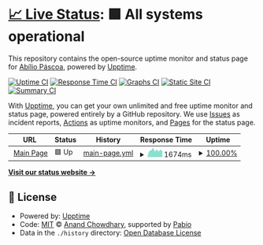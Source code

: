 # [📈 Live Status](https://status.nerexbcd.dev): <!--live status--> **🟩 All systems operational**

This repository contains the open-source uptime monitor and status page for [Abílio Páscoa](https://status.nerexbcd.dev), powered by [Upptime](https://github.com/upptime/upptime).

[![Uptime CI](https://github.com/Nerexbcd/upptime/workflows/Uptime%20CI/badge.svg)](https://github.com/Nerexbcd/upptime/actions?query=workflow%3A%22Uptime+CI%22)
[![Response Time CI](https://github.com/Nerexbcd/upptime/workflows/Response%20Time%20CI/badge.svg)](https://github.com/Nerexbcd/upptime/actions?query=workflow%3A%22Response+Time+CI%22)
[![Graphs CI](https://github.com/Nerexbcd/upptime/workflows/Graphs%20CI/badge.svg)](https://github.com/Nerexbcd/upptime/actions?query=workflow%3A%22Graphs+CI%22)
[![Static Site CI](https://github.com/Nerexbcd/upptime/workflows/Static%20Site%20CI/badge.svg)](https://github.com/Nerexbcd/upptime/actions?query=workflow%3A%22Static+Site+CI%22)
[![Summary CI](https://github.com/Nerexbcd/upptime/workflows/Summary%20CI/badge.svg)](https://github.com/Nerexbcd/upptime/actions?query=workflow%3A%22Summary+CI%22)

With [Upptime](https://upptime.js.org), you can get your own unlimited and free uptime monitor and status page, powered entirely by a GitHub repository. We use [Issues](https://github.com/Nerexbcd/upptime/issues) as incident reports, [Actions](https://github.com/Nerexbcd/upptime/actions) as uptime monitors, and [Pages](https://status.nerexbcd.dev) for the status page.

<!--start: status pages-->
<!-- This summary is generated by Upptime (https://github.com/upptime/upptime) -->
<!-- Do not edit this manually, your changes will be overwritten -->
<!-- prettier-ignore -->
| URL | Status | History | Response Time | Uptime |
| --- | ------ | ------- | ------------- | ------ |
| <img alt="" src="https://icons.duckduckgo.com/ip3/nerexbcd.dev.ico" height="13"> [Main Page](https://nerexbcd.dev) | 🟩 Up | [main-page.yml](https://github.com/Nerexbcd/upptime/commits/HEAD/history/main-page.yml) | <details><summary><img alt="Response time graph" src="./graphs/main-page/response-time-week.png" height="20"> 1674ms</summary><br><a href="https://status.nerexbcd.dev/history/main-page"><img alt="Response time 1585" src="https://img.shields.io/endpoint?url=https%3A%2F%2Fraw.githubusercontent.com%2FNerexbcd%2Fupptime%2FHEAD%2Fapi%2Fmain-page%2Fresponse-time.json"></a><br><a href="https://status.nerexbcd.dev/history/main-page"><img alt="24-hour response time 1636" src="https://img.shields.io/endpoint?url=https%3A%2F%2Fraw.githubusercontent.com%2FNerexbcd%2Fupptime%2FHEAD%2Fapi%2Fmain-page%2Fresponse-time-day.json"></a><br><a href="https://status.nerexbcd.dev/history/main-page"><img alt="7-day response time 1674" src="https://img.shields.io/endpoint?url=https%3A%2F%2Fraw.githubusercontent.com%2FNerexbcd%2Fupptime%2FHEAD%2Fapi%2Fmain-page%2Fresponse-time-week.json"></a><br><a href="https://status.nerexbcd.dev/history/main-page"><img alt="30-day response time 1585" src="https://img.shields.io/endpoint?url=https%3A%2F%2Fraw.githubusercontent.com%2FNerexbcd%2Fupptime%2FHEAD%2Fapi%2Fmain-page%2Fresponse-time-month.json"></a><br><a href="https://status.nerexbcd.dev/history/main-page"><img alt="1-year response time 1585" src="https://img.shields.io/endpoint?url=https%3A%2F%2Fraw.githubusercontent.com%2FNerexbcd%2Fupptime%2FHEAD%2Fapi%2Fmain-page%2Fresponse-time-year.json"></a></details> | <details><summary><a href="https://status.nerexbcd.dev/history/main-page">100.00%</a></summary><a href="https://status.nerexbcd.dev/history/main-page"><img alt="All-time uptime 100.00%" src="https://img.shields.io/endpoint?url=https%3A%2F%2Fraw.githubusercontent.com%2FNerexbcd%2Fupptime%2FHEAD%2Fapi%2Fmain-page%2Fuptime.json"></a><br><a href="https://status.nerexbcd.dev/history/main-page"><img alt="24-hour uptime 100.00%" src="https://img.shields.io/endpoint?url=https%3A%2F%2Fraw.githubusercontent.com%2FNerexbcd%2Fupptime%2FHEAD%2Fapi%2Fmain-page%2Fuptime-day.json"></a><br><a href="https://status.nerexbcd.dev/history/main-page"><img alt="7-day uptime 100.00%" src="https://img.shields.io/endpoint?url=https%3A%2F%2Fraw.githubusercontent.com%2FNerexbcd%2Fupptime%2FHEAD%2Fapi%2Fmain-page%2Fuptime-week.json"></a><br><a href="https://status.nerexbcd.dev/history/main-page"><img alt="30-day uptime 100.00%" src="https://img.shields.io/endpoint?url=https%3A%2F%2Fraw.githubusercontent.com%2FNerexbcd%2Fupptime%2FHEAD%2Fapi%2Fmain-page%2Fuptime-month.json"></a><br><a href="https://status.nerexbcd.dev/history/main-page"><img alt="1-year uptime 100.00%" src="https://img.shields.io/endpoint?url=https%3A%2F%2Fraw.githubusercontent.com%2FNerexbcd%2Fupptime%2FHEAD%2Fapi%2Fmain-page%2Fuptime-year.json"></a></details>

<!--end: status pages-->

[**Visit our status website →**](https://status.nerexbcd.dev)

## 📄 License

- Powered by: [Upptime](https://github.com/upptime/upptime)
- Code: [MIT](./LICENSE) © [Anand Chowdhary](https://anandchowdhary.com), supported by [Pabio](https://pabio.com)
- Data in the `./history` directory: [Open Database License](https://opendatacommons.org/licenses/odbl/1-0/)
